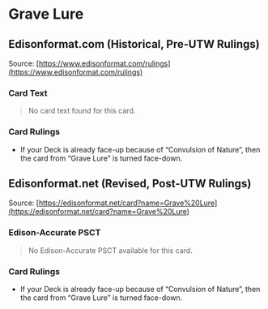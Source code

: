 # Grave Lure

## Edisonformat.com (Historical, Pre-UTW Rulings)

Source: [https://www.edisonformat.com/rulings](https://www.edisonformat.com/rulings)

### Card Text

> No card text found for this card.

### Card Rulings

*   If your Deck is already face-up because of “Convulsion of Nature”, then the card from “Grave Lure” is turned face-down.

## Edisonformat.net (Revised, Post-UTW Rulings)

Source: [https://edisonformat.net/card?name=Grave%20Lure](https://edisonformat.net/card?name=Grave%20Lure)

### Edison-Accurate PSCT

> No Edison-Accurate PSCT available for this card.

### Card Rulings

*   If your Deck is already face-up because of “Convulsion of Nature”, then the card from “Grave Lure” is turned face-down.
            